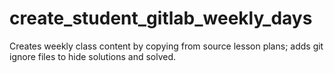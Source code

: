# create_student_gitlab_weekly_days
Creates weekly class content by copying from source lesson plans; adds git ignore files to hide solutions and solved.
